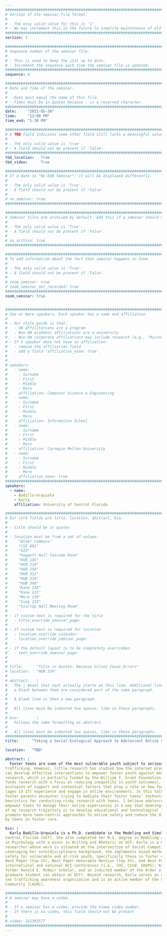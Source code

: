 ```yaml
---
################################################################################
# Version of the seminar file format.
#
# - The only valid value for this is '1'.
# - We may increment this in the future to simplify maintenance of old seminars.
################################################################################
version: 1

################################################################################
# Sequence number of the seminar file.
#
# - This is used to keep the iCal up to date.
# - Increment the sequence each time the seminar file is updated.
################################################################################
sequence: 4

################################################################################
# Date and time of the seminar.
#
# - Date must equal the name of this file.
# - Times must be in quotes because : is a reserved character.
################################################################################
date:     "2021-05-26"
time:     "12:00 PM"
time_end: "1:30 PM"

################################################################################
# A TBD field indicates some other field still lacks a meaningful value.
#
# - The only valid value is 'true'.
# - A field should not be present if 'false'.
################################################################################
tbd_location:   True 
tbd_video:      True

################################################################################
# If a date is "No DUB Seminar", it will be displayed differently.
#
# - The only valid value is 'True'.
# - A field should not be present if 'False'.
#
# no_seminar: true
################################################################################

################################################################################
# Seminar files are archived by default. Add this if a seminar should not be.
#
# - The only valid value is 'True'.
# - A field should not be present if 'False'.
#
# no_archive: true
################################################################################

################################################################################
# To add information about the fact that seminar happens in Zoom.
#
# - The only valid value is 'True'.
# - A field should not be present if 'False'.
#
# zoom_seminar: true
# zoom_seminar_not_recorded: true
################################################################################
zoom_seminar: true 


################################################################################
# One or more speakers. Each speaker has a name and affiliation.
#
# - Our style guide is that:
#   - UW affilitations are a program
#   - Non-UW academic affiliations are a university
#   - Non-UW corporate affiliations may include research (e.g., "Microsoft Research")
# - If a speaker does not have an affiliation:
#   - remove the affiliation field
#   - add a field 'affiliation_none: true'.
#
#
# speakers:
#   - name: 
#     - Surname
#     - First
#     - Middle
#     - More
#     affiliation: Computer Science & Engineering 
#   - name: 
#     - Surname
#     - First
#     - Middle
#     - More
#     affiliation: Information School 
#   - name: 
#     - Surname
#     - First
#     - Middle
#     - More
#     affiliation: Carnegie Mellon University 
#   - name:
#     - Surname
#     - First
#     - Middle
#     - More
#     affiliation_none: true
################################################################################
speakers:
  - name: 
    - Badillo-Urquiola
    - Karla
    affiliation: University of Central Florida 

################################################################################
# Our core fields are title, location, abstract, bio.
#
# - title should be in quotes
#
# - location must be from a set of values:
#     "Alder Commons"
#     "CSE 691"
#     "GIX"
#     "Haggett Hall Cascade Room"
#     "HUB 145"
#     "HUB 214"
#     "HUB 250"
#     "HUB 332"
#     "HUB 334"
#     "HUB 340"
#     "Kane 220"
#     "Kane 225"
#     "More 230"
#     "Sieg 233"
#     "StartUp Hall Meeting Room"
#
# - if custom text is required for the title
#   - title_override_seminar_page:
#
# - if custom text is required for location
#   - location_override_calendar:
#   - location_override_seminar_page:
#
# - if the default layout is to be completely overridden
#   - text_override_seminar_page:
#
#
# title:      "Title in Quotes: Because Colons Cause Errors"
# location:   "HUB 334"
#
# abstract:   |
#   The | means that text actually starts on this line. Additional lines without
#   a blank between them are considered part of the same paragraph.
#
#   A blank line is then a new paragraph.
#
#   All lines must be indented two spaces, like in these paragraphs.
#
# bio:        |
#   Follows the same formatting as abstract.
#
#   All lines must be indented two spaces, like in these paragraphs.
################################################################################
title:      "Taking a Social Ecological Approach to Adolescent Online Safety"

location:   "TBD"

abstract: |
  Foster teens are some of the most vulnerable youth subject to serious online risks, such as sex
trafficking. However, little research has studied how the internet plays a role in these risks, nor how we
can develop effective interventions to empower foster youth against becoming victims. Therefore, my
research, which is partially funded by the William T. Grant Foundation (a non-profit foundation that
funds research with a focus on reducing inequality in youth outcomes), works to understand the social
ecologies of support and contextual factors that play a role in how foster teens and other at-risk youth
(ages 13-17) experience and engage in online environments. In this talk, I will discuss the challenges
foster parents encounter trying to mediate their foster teens’ technology use in the home, as well as
heuristics for conducting risky research with teens. I believe adolescent online safety strategies should
empower teens to manage their online experiences in a way that meaningfully benefits them. The goal
of my research trajectory is to develop educational and technological interventions that can help
promote more teen-centric approaches to online safety and reduce the digital inequalities experienced
by teens in foster care.

bio: |
  Karla Badillo-Urquiola is a Ph.D. candidate in the Modeling and Simulation program at the University of
Central Florida (UCF). She also completed her M.S. degree in Modeling and Simulation and B.Sc. degree
in Psychology with a minor in Writing and Rhetoric at UCF. Karla is a Human-Computer Interaction
researcher whose work is situated at the intersection of Social Computing, Psychology, and Privacy.
Leveraging her interdisciplinary background, she implements mixed methods to study adolescent online
safety for vulnerable and at-risk youth, specifically those in foster care situations. Her research has won
Best Paper (top 1%), Best Paper Honorable Mention (top 5%), and Best Poster awards at top-tier
international and national HCI conferences (i.e., CHI, CSCW, SOUPS). Karla is a McKnight Doctoral Fellow,
former Ronald E. McNair Scholar, and an inducted member of the Order of Pegasus (the highest honor a
graduate student can obtain at UCF). Beyond research, Karla serves as a mission ambassador for an anti-
sex trafficking awareness organization and is an active member of the SIGCHI Latin American HCI
Community (LAIHC).

################################################################################
# A seminar may have a video.
#
# - If a seminar has a video, provide the Vimeo video number.
# - If there is no video, this field should not be present
#
# video: 142303577
################################################################################
---
```

